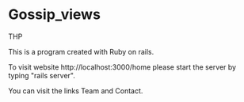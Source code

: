 # Gossip_views
THP

This is a program created with Ruby on rails.

To visit website http://localhost:3000/home please start the server by typing "rails server".

You can visit the links Team and Contact.
